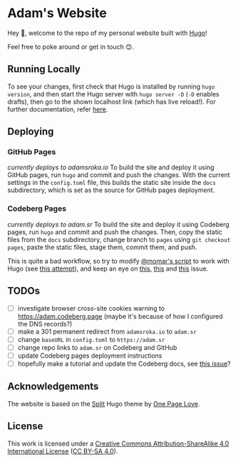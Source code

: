 # Adam's Website

Hey 👋, welcome to the repo of my personal website built with [Hugo](https://gohugo.io)!

Feel free to poke around or get in touch 😊.

## Running Locally
To see your changes, first check that Hugo is installed by running `hugo version`, and then start the Hugo server with `hugo server -D` (`-D` enables drafts), then go to the shown localhost link (which has live reload!). For further documentation, refer [here](https://gohugo.io/getting-started/quick-start).

## Deploying

<!--
OLD INSTRUCTIONS USING GITHUB ACTION
To deploy using GitHub pages, simply push the changes into the `main` branch — the GitHub workflow will run Hugo, build the page and serve the static site from the `gh-pages` branch.
-->

### GitHub Pages
_currently deploys to adamsroka.io_
To build the site and deploy it using GitHub pages, run `hugo` and commit and push the changes. With the current settings in the `config.toml` file, this builds the static site inside the `docs` subdirectory, which is set as the source for GitHub pages deployment.

### Codeberg Pages
_currently deploys to adam.sr_
To build the site and deploy it using Codeberg pages, run `hugo` and commit and push the changes. Then, copy the static files from the `docs` subdirectory, change branch to `pages` using `git checkout pages`, paste the static files, stage them, commit them, and push. 

This is quite a bad workflow, so try to modify [@momar's script](https://codeberg.org/Codeberg/Community/issues/410#issuecomment-198362) to work with Hugo (see [this attempt](https://codeberg.org/Codeberg/Community/issues/410#issuecomment-372490)), and keep an eye on [this](https://codeberg.org/Codeberg/pages-server/issues/51), [this](https://codeberg.org/Codeberg/Community/issues/410) and [this](https://codeberg.org/Codeberg/pages-server/issues/59) issue.

## TODOs
- [ ] investigate browser cross-site cookies warning to https://adam.codeberg.page (maybe it's because of how I configured the DNS records?)
- [ ] make a 301 permanent redirect from `adamsroka.io` to `adam.sr`
- [ ] change `baseURL` in `config.toml` to `https://adam.sr`
- [ ] change repo links to `adam.sr` on Codeberg and GitHub
- [ ] update Codeberg pages deployment instructions
- [ ] hopefully make a tutorial and update the Codeberg docs, see [this issue](https://codeberg.org/Codeberg/Documentation/issues/27)?

## Acknowledgements

The website is based on the [Split](https://onepagelove.com/split) Hugo theme by [One Page Love](https://onepagelove.com/).

## License

This work is licensed under a [Creative Commons Attribution-ShareAlike 4.0 International License](https://creativecommons.org/licenses/by-sa/4.0/) ([CC BY-SA 4.0](https://creativecommons.org/licenses/by-sa/4.0/)).
